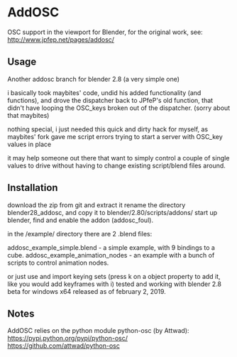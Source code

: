 # AddOSC
OSC support in the viewport for Blender, 
for the original work, see: http://www.jpfep.net/pages/addosc/

## Usage
Another addosc branch for blender 2.8 (a very simple one)

i basically took maybites' code, undid his added functionality (and functions),
and drove the dispatcher back to JPfeP's old function,
that didn't have looping the OSC_keys broken out of the dispatcher. (sorry about that maybites)

nothing special, i just needed this quick and dirty hack for myself,
as maybites' fork gave me script errors trying to start a server with OSC_key values in place

it may help someone out there that want to simply control a couple of single values to drive without having to change existing script/blend files around.

## Installation

download the zip from git and extract it
rename the directory blender28_addosc, and copy it to blender/2.80/scripts/addons/
start up blender, find and enable the addon (addosc_foul).

in the /example/ directory there are 2 .blend files:

addosc_example_simple.blend - a simple example, with 9 bindings to a cube.
addosc_example_animation_nodes - an example with a bunch of scripts to control animation nodes.

or just use and import keying sets (press k on a object property to add it, like you would add keyframes with i)
tested and working with blender 2.8 beta for windows x64 released as of february 2, 2019.

## Notes

AddOSC relies on the python module python-osc (by Attwad): 
https://pypi.python.org/pypi/python-osc/
https://github.com/attwad/python-osc

